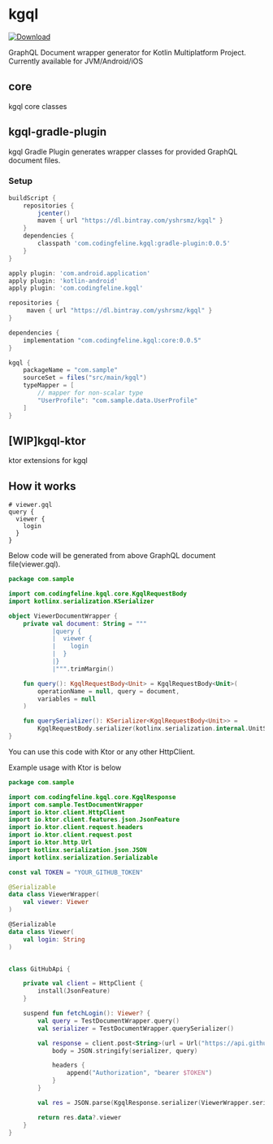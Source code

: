 kgql
===

[ ![Download](https://api.bintray.com/packages/yshrsmz/kgql/gradle-plugin/images/download.svg) ](https://bintray.com/yshrsmz/kgql/gradle-plugin/_latestVersion)

GraphQL Document wrapper generator for Kotlin Multiplatform Project.  
Currently available for JVM/Android/iOS

## core

kgql core classes


## kgql-gradle-plugin

kgql Gradle Plugin generates wrapper classes for provided GraphQL document files.


### Setup

```gradle
buildScript {
    repositories {
        jcenter()
        maven { url "https://dl.bintray.com/yshrsmz/kgql" }
    }
    dependencies {
        classpath 'com.codingfeline.kgql:gradle-plugin:0.0.5'
    }
}

apply plugin: 'com.android.application'
apply plugin: 'kotlin-android'
apply plugin: 'com.codingfeline.kgql'

repositories {
     maven { url "https://dl.bintray.com/yshrsmz/kgql" }
}

dependencies {
    implementation "com.codingfeline.kgql:core:0.0.5"
}

kgql {
    packageName = "com.sample"
    sourceSet = files("src/main/kgql")
    typeMapper = [
        // mapper for non-scalar type
        "UserProfile": "com.sample.data.UserProfile"
    ]
}
```

## [WIP]kgql-ktor

ktor extensions for kgql



## How it works

```
# viewer.gql
query {
  viewer {
    login
  }
}
```

Below code will be generated from above GraphQL document file(viewer.gql).

```kotlin
package com.sample

import com.codingfeline.kgql.core.KgqlRequestBody
import kotlinx.serialization.KSerializer

object ViewerDocumentWrapper {
    private val document: String = """
            |query {
            |  viewer {
            |    login
            |  }
            |}
            |""".trimMargin()

    fun query(): KgqlRequestBody<Unit> = KgqlRequestBody<Unit>(
        operationName = null, query = document,
        variables = null
    )

    fun querySerializer(): KSerializer<KgqlRequestBody<Unit>> =
        KgqlRequestBody.serializer(kotlinx.serialization.internal.UnitSerializer)
}

```

You can use this code with Ktor or any other HttpClient.

Example usage with Ktor is below

```kotlin
package com.sample

import com.codingfeline.kgql.core.KgqlResponse
import com.sample.TestDocumentWrapper
import io.ktor.client.HttpClient
import io.ktor.client.features.json.JsonFeature
import io.ktor.client.request.headers
import io.ktor.client.request.post
import io.ktor.http.Url
import kotlinx.serialization.json.JSON
import kotlinx.serialization.Serializable

const val TOKEN = "YOUR_GITHUB_TOKEN"

@Serializable
data class ViewerWrapper(
    val viewer: Viewer
)

@Serializable
data class Viewer(
    val login: String
)


class GitHubApi {

    private val client = HttpClient {
        install(JsonFeature)
    }

    suspend fun fetchLogin(): Viewer? {
        val query = TestDocumentWrapper.query()
        val serializer = TestDocumentWrapper.querySerializer()

        val response = client.post<String>(url = Url("https://api.github.com/graphql")) {
            body = JSON.stringify(serializer, query)

            headers {
                append("Authorization", "bearer $TOKEN")
            }
        }

        val res = JSON.parse(KgqlResponse.serializer(ViewerWrapper.serializer()), response)

        return res.data?.viewer
    }
}

```
